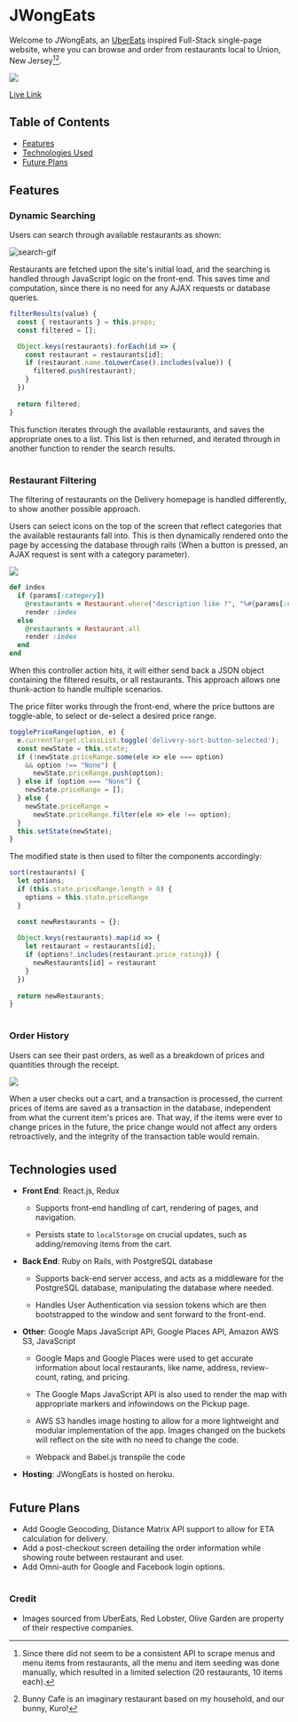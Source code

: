 <h1>JWongEats</h1>

Welcome to JWongEats, an <a href="http://ubereats.com/" target="_blank" rel="noopener noreferrer">
UberEats</a> inspired Full-Stack single-page website, where you can browse and order from restaurants local to Union, New Jersey[^1][^2].

<img src="https://github.com/JonJWong/JWong-Eats/blob/main/app/assets/images/readme-main.png"></img>

<a href="https://jwong-eats.herokuapp.com/#/splash" target="_blank" rel="noopener noreferrer">Live Link</a>


<h2 id="table-of-contents">Table of Contents</h2>

- [Features](#features)
- [Technologies Used](#technologies-used)
- [Future Plans](#future-plans)


<h2 id="features">Features</h2>

### Dynamic Searching

Users can search through available restaurants as shown:

<img src="https://media.giphy.com/media/SlK7350XmLG6LnUDHo/giphy.gif" alt="search-gif"></img>

Restaurants are fetched upon the site's initial load, and the searching is handled through JavaScript logic on the front-end. This saves time and computation, since there is no need for any AJAX requests or database queries.

```javaScript
filterResults(value) {
  const { restaurants } = this.props;
  const filtered = [];

  Object.keys(restaurants).forEach(id => {
    const restaurant = restaurants[id];
    if (restaurant.name.toLowerCase().includes(value)) {
      filtered.push(restaurant);
    }
  })
  
  return filtered;
}
```

This function iterates through the available restaurants, and saves the appropriate ones to a list. This list is then returned, and iterated through in another function to render the search results.

#
### Restaurant Filtering

The filtering of restaurants on the Delivery homepage is handled differently, to show another possible approach.

Users can select icons on the top of the screen that reflect categories that the available restaurants fall into. This is then dynamically rendered onto the page by accessing the database through rails (When a button is pressed, an AJAX request is sent with a category parameter).

<img src="https://media.giphy.com/media/DmZpv2ljRn4ExgZeni/giphy.gif"></img>

```ruby
def index
  if (params[:category])
    @restaurants = Restaurant.where("description like ?", "%#{params[:category]}%")
    render :index
  else
    @restaurants = Restaurant.all
    render :index
  end
end
```

When this controller action hits, it will either send back a JSON object containing the filtered results, or all restaurants. This approach allows one thunk-action to handle multiple scenarios.

The price filter works through the front-end, where the price buttons are toggle-able, to select or de-select a desired price range.

```javaScript
togglePriceRange(option, e) {
  e.currentTarget.classList.toggle('delivery-sort-button-selected');
  const newState = this.state;
  if (!newState.priceRange.some(ele => ele === option)
    && option !== "None") {
      newState.priceRange.push(option);
  } else if (option === "None") {
    newState.priceRange = [];
  } else {
    newState.priceRange = 
      newState.priceRange.filter(ele => ele !== option);
  }
  this.setState(newState);
}
```

The modified state is then used to filter the components accordingly:

```javaScript
sort(restaurants) {
  let options;
  if (this.state.priceRange.length > 0) {
    options = this.state.priceRange
  }

  const newRestaurants = {};
  
  Object.keys(restaurants).map(id => {
    let restaurant = restaurants[id];
    if (options?.includes(restaurant.price_rating)) {
      newRestaurants[id] = restaurant
    }
  })
  
  return newRestaurants;
}
```

#
### Order History

Users can see their past orders, as well as a breakdown of prices and quantities through the receipt.

<img src="https://media.giphy.com/media/zLaOtiz8fI7OypGpVD/giphy.gif"></img>

When a user checks out a cart, and a transaction is processed, the current prices of items are saved as a transaction in the database, independent from what the current item's prices are. That way, if the items were ever to change prices in the future, the price change would not affect any orders retroactively, and the integrity of the transaction table would remain.

#
<h2 id="technologies-used">Technologies used</h2>

- __Front End__: React.js, Redux

  - Supports front-end handling of cart, rendering of pages, and navigation.

  - Persists state to `localStorage` on crucial updates, such as adding/removing items from the cart.

- __Back End__: Ruby on Rails, with PostgreSQL database

  - Supports back-end server access, and acts as a middleware for the PostgreSQL database, manipulating the database where needed.
  
  - Handles User Authentication via session tokens which are then bootstrapped to the window and sent forward to the front-end.

- __Other__: Google Maps JavaScript API, Google Places API, Amazon AWS S3, JavaScript

  - Google Maps and Google Places were used to get accurate information about local restaurants, like name, address, review-count, rating, and pricing.
  
  - The Google Maps JavaScript API is also used to render the map with appropriate markers and infowindows on the Pickup page.
  
  - AWS S3 handles image hosting to allow for a more lightweight and modular implementation of the app. Images changed on the buckets will reflect on the site with no need to change the code.

  - Webpack and Babel.js transpile the code

- __Hosting__: JWongEats is hosted on heroku.

#
<h2 id="future-plans">Future Plans</h2>

- Add Google Geocoding, Distance Matrix API support to allow for ETA calculation for delivery.
- Add a post-checkout screen detailing the order information while showing route between restaurant and user.
- Add Omni-auth for Google and Facebook login options.


#
### Credit

- Images sourced from UberEats, Red Lobster, Olive Garden are property of their respective companies.

[^1]: Since there did not seem to be a consistent API to scrape menus and menu items from restaurants, all the menu and item seeding was done manually, which resulted in a limited selection (20 restaurants, 10 items each).

[^2]: Bunny Cafe is an imaginary restaurant based on my household, and our bunny, Kuro!